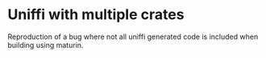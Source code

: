 # Uniffi with multiple crates

Reproduction of a bug where not all uniffi generated code is included when building using maturin.
